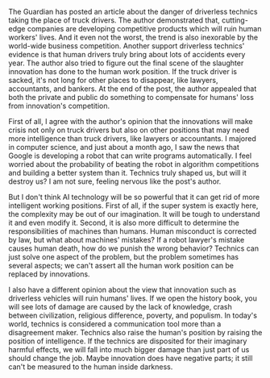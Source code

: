The Guardian has posted an article about the danger of driverless technics taking the place of truck drivers. The author demonstrated that, cutting-edge companies are developing competitive products which will ruin human workers' lives. And it even not the worst, the trend is also inexorable by the world-wide business competition. Another support driverless technics' evidence is that human drivers truly bring about lots of accidents every year. The author also tried to figure out the final scene of the slaughter innovation has done to the human work position. If the truck driver is sacked, it's not long for other places to disappear, like lawyers, accountants, and bankers. At the end of the post, the author appealed that both the private and public do something to compensate for humans' loss from innovation's competition.

First of all, I agree with the author's opinion that the innovations will make crisis not only on truck drivers but also on other positions that may need more intelligence than truck drivers, like lawyers or accountants. I majored in computer science, and just about a month ago, I saw the news that Google is developing a robot that can write programs automatically. I feel worried about the probability of beating the robot in algorithm competitions and building a better system than it. Technics truly shaped us, but will it destroy us? I am not sure, feeling nervous like the post's author.

But I don't think AI technology will be so powerful that it can get rid of more intelligent working positions. First of all, if the super system is exactly here, the complexity may be out of our imagination. It will be tough to understand it and even modify it. Second, it is also more difficult to determine the responsibilities of machines than humans. Human misconduct is corrected by law, but what about machines' mistakes? If a robot lawyer's mistake causes human death, how do we punish the wrong behavior? Technics can just solve one aspect of the problem, but the problem sometimes has several aspects; we can't assert all the human work position can be replaced by innovations.

I also have a different opinion about the view that innovation such as driverless vehicles will ruin humans' lives. If we open the history book, you will see lots of damage are caused by the lack of knowledge, crash between civilization, religious difference, poverty, and populism. In today's world, technics is considered a communication tool more than a disagreement maker. Technics also raise the human's position by raising the position of intelligence. If the technics are disposited for their imaginary harmful effects, we will fall into much bigger damage than just part of us should change the job. Maybe innovation does have negative parts; it still can't be measured to the human inside darkness.